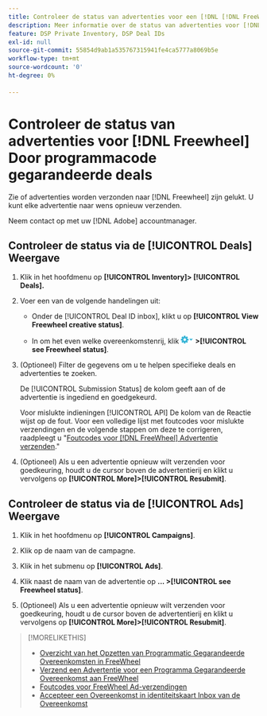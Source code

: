 ```yaml
---
title: Controleer de status van advertenties voor een [!DNL [!DNL FreeWheel]] PG-deal
description: Meer informatie over de status van advertenties voor [!DNL Freewheel] programmatisch gegarandeerde deals.
feature: DSP Private Inventory, DSP Deal IDs
exl-id: null
source-git-commit: 55854d9ab1a535767315941fe4ca5777a8069b5e
workflow-type: tm+mt
source-wordcount: '0'
ht-degree: 0%

---
```


# Controleer de status van advertenties voor [!DNL Freewheel] Door programmacode gegarandeerde deals

Zie of advertenties worden verzonden naar [!DNL Freewheel] zijn gelukt. U kunt elke advertentie naar wens opnieuw verzenden.

Neem contact op met uw [!DNL Adobe] accountmanager.

## Controleer de status via de [!UICONTROL Deals] Weergave

1. Klik in het hoofdmenu op **[!UICONTROL Inventory]> [!UICONTROL Deals].**

1. Voer een van de volgende handelingen uit:

   * Onder de [!UICONTROL Deal ID inbox], klikt u op **[!UICONTROL View Freewheel creative status]**.

   * In om het even welke overeenkomstenrij, klik ![Menu Opties](/help/dsp/assets/options-menu.png) **>[!UICONTROL see Freewheel status]**.

1. (Optioneel) Filter de gegevens om u te helpen specifieke deals en advertenties te zoeken.

   De [!UICONTROL Submission Status] de kolom geeft aan of de advertentie is ingediend en goedgekeurd.

   Voor mislukte indieningen [!UICONTROL API] De kolom van de Reactie wijst op de fout. Voor een volledige lijst met foutcodes voor mislukte verzendingen en de volgende stappen om deze te corrigeren, raadpleegt u &quot;[Foutcodes voor [!DNL FreeWheel] Advertentie verzenden](freewheel-error-codes.md).&quot;

1. (Optioneel) Als u een advertentie opnieuw wilt verzenden voor goedkeuring, houdt u de cursor boven de advertentierij en klikt u vervolgens op **[!UICONTROL More]>[!UICONTROL Resubmit]**.

## Controleer de status via de [!UICONTROL Ads] Weergave

1. Klik in het hoofdmenu op **[!UICONTROL Campaigns]**.

1. Klik op de naam van de campagne.

1. Klik in het submenu op **[!UICONTROL Ads]**.

1. Klik naast de naam van de advertentie op  **... >[!UICONTROL see Freewheel status]**.

1. (Optioneel) Als u een advertentie opnieuw wilt verzenden voor goedkeuring, houdt u de cursor boven de advertentierij en klikt u vervolgens op **[!UICONTROL More]>[!UICONTROL Resubmit]**.

>[!MORELIKETHIS]
>
>* [Overzicht van het Opzetten van Programmatic Gegarandeerde Overeenkomsten in FreeWheel](freewheel-overview.md)
>* [Verzend een Advertentie voor een Programma Gegarandeerde Overeenkomst aan FreeWheel](freewheel-submit.md)
>* [Foutcodes voor FreeWheel Ad-verzendingen](freewheel-error-codes.md)
>* [Accepteer een Overeenkomst in identiteitskaart Inbox van de Overeenkomst](deal-id-inbox-accept.md)

